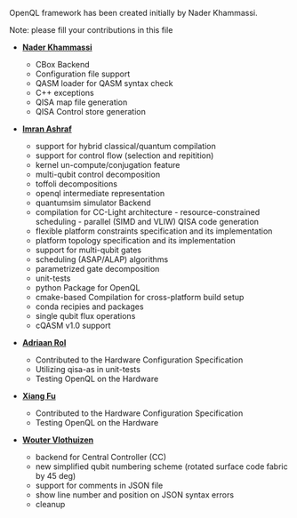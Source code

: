
OpenQL framework has been created initially by Nader Khammassi.

Note: please fill your contributions in this file


- **[Nader Khammassi](https://github.com/Nader-Khammassi)**
    -   CBox Backend
    -   Configuration file support
    -   QASM loader for QASM syntax check
    -   C++ exceptions
    -   QISA map file generation
    -   QISA Control store generation



- **[Imran Ashraf](https://github.com/imranashraf)**
    -   support for hybrid classical/quantum compilation
    -   support for control flow (selection and repitition)
    -   kernel un-compute/conjugation feature
    -   multi-qubit control decomposition
    -   toffoli decompositions
    -   openql intermediate representation
    -   quantumsim simulator Backend
    -   compilation for CC-Light architecture
            - resource-constrained scheduling
            - parallel (SIMD and VLIW) QISA code generation
    -   flexible platform constraints specification and its implementation
    -   platform topology specification and its implementation
    -   support for multi-qubit gates
    -   scheduling (ASAP/ALAP) algorithms
    -   parametrized gate decomposition
    -   unit-tests
    -   python Package for OpenQL
    -   cmake-based Compilation for cross-platform build setup
    -   conda recipies and packages
    -   single qubit flux operations
    -   cQASM v1.0 support



- **[Adriaan Rol](https://github.com/AdriaanRol)**
    -   Contributed to the Hardware Configuration Specification
    -   Utilizing qisa-as in unit-tests
    -   Testing OpenQL on the Hardware

- **[Xiang Fu](https://github.com/gtaifu)**
    -   Contributed to the Hardware Configuration Specification
    -   Testing OpenQL on the Hardware

- **[Wouter Vlothuizen](https://github.com/wvlothuizen)**
    -   backend for Central Controller (CC)
    -   new simplified qubit numbering scheme (rotated surface code fabric by 45 deg)
    -   support for comments in JSON file
    -   show line number and position on JSON syntax errors
    -   cleanup
